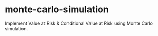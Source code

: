 # monte-carlo-simulation
Implement Value at Risk &amp; Conditional Value at Risk using Monte Carlo simulation.
